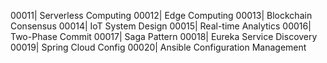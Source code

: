 00011| Serverless Computing
00012| Edge Computing
00013| Blockchain Consensus
00014| IoT System Design
00015| Real-time Analytics
00016| Two-Phase Commit
00017| Saga Pattern
00018| Eureka Service Discovery
00019| Spring Cloud Config
00020| Ansible Configuration Management